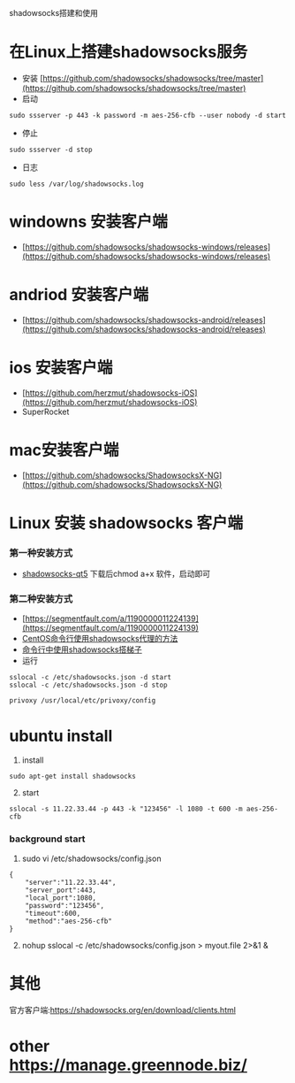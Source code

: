 shadowsocks搭建和使用

# 在Linux上搭建shadowsocks服务
* 安装 [https://github.com/shadowsocks/shadowsocks/tree/master](https://github.com/shadowsocks/shadowsocks/tree/master)
* 启动
````aidl
sudo ssserver -p 443 -k password -m aes-256-cfb --user nobody -d start
````
* 停止
````aidl
sudo ssserver -d stop
````
* 日志
````aidl
sudo less /var/log/shadowsocks.log
````


# windowns 安装客户端
* [https://github.com/shadowsocks/shadowsocks-windows/releases](https://github.com/shadowsocks/shadowsocks-windows/releases)

# andriod 安装客户端
* [https://github.com/shadowsocks/shadowsocks-android/releases](https://github.com/shadowsocks/shadowsocks-android/releases)

# ios 安装客户端
* [https://github.com/herzmut/shadowsocks-iOS](https://github.com/herzmut/shadowsocks-iOS)
* SuperRocket

# mac安装客户端
* [https://github.com/shadowsocks/ShadowsocksX-NG](https://github.com/shadowsocks/ShadowsocksX-NG)

# Linux 安装 shadowsocks 客户端
### 第一种安装方式
* [shadowsocks-qt5](https://github.com/shadowsocks/shadowsocks-qt5/wiki/%E5%AE%89%E8%A3%85%E6%8C%87%E5%8D%97)
下载后chmod a+x 软件，启动即可

### 第二种安装方式
* [https://segmentfault.com/a/1190000011224139](https://segmentfault.com/a/1190000011224139)
* [CentOS命令行使用shadowsocks代理的方法](https://blog.csdn.net/yanzi1225627/article/details/51121507)
* [命令行中使用shadowsocks搭梯子](https://daryl.moe/2016/03/26/%E5%91%BD%E4%BB%A4%E8%A1%8C%E4%B8%AD%E4%BD%BF%E7%94%A8shadowsocks%E6%90%AD%E6%A2%AF%E5%AD%90/)
* 运行
````aidl
sslocal -c /etc/shadowsocks.json -d start 
sslocal -c /etc/shadowsocks.json -d stop 

privoxy /usr/local/etc/privoxy/config
````
# ubuntu install
1. install
```
sudo apt-get install shadowsocks
```

2. start 
```
sslocal -s 11.22.33.44 -p 443 -k "123456" -l 1080 -t 600 -m aes-256-cfb
```

### background start
1. sudo vi /etc/shadowsocks/config.json
```
{
    "server":"11.22.33.44",
    "server_port":443,
    "local_port":1080,
    "password":"123456",
    "timeout":600,
    "method":"aes-256-cfb"
}
```
2. nohup sslocal -c /etc/shadowsocks/config.json > myout.file 2>&1 &

# 其他
官方客户端:https://shadowsocks.org/en/download/clients.html

# other https://manage.greennode.biz/

